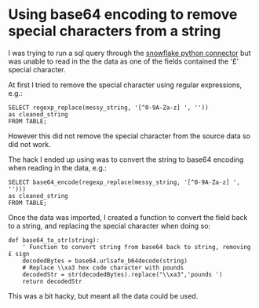 # Using base64 encoding to remove special characters from a string

I was trying to run a sql query through the [snowflake python connector](https://docs.snowflake.com/en/user-guide/python-connector-example.html) but was unable to read in the the data as one of the fields contained the '£' special character.  

At first I tried to remove the special character using regular expressions, e.g.:


    SELECT regexp_replace(messy_string, '[^0-9A-Za-z] ', '')) 
    as cleaned_string
    FROM TABLE;    

However this did not remove the special character from the source data so did not work. 

The hack I ended up using was to convert the string to base64 encoding when reading in the data, e.g.:


    SELECT base64_encode(regexp_replace(messy_string, '[^0-9A-Za-z] ', ''))) 
    as cleaned_string
    FROM TABLE;    

Once the data was imported, I created a function to convert the field back to a string, and replacing the special character when doing so: 

    def base64_to_str(string):
        ' Function to convert string from base64 back to string, removing £ sign
        decodedBytes = base64.urlsafe_b64decode(string)
        # Replace \\xa3 hex code character with pounds
        decodedStr = str(decodedBytes).replace("\\xa3",'pounds ')
        return decodedStr 

This was a bit hacky, but meant all the data could be used. 